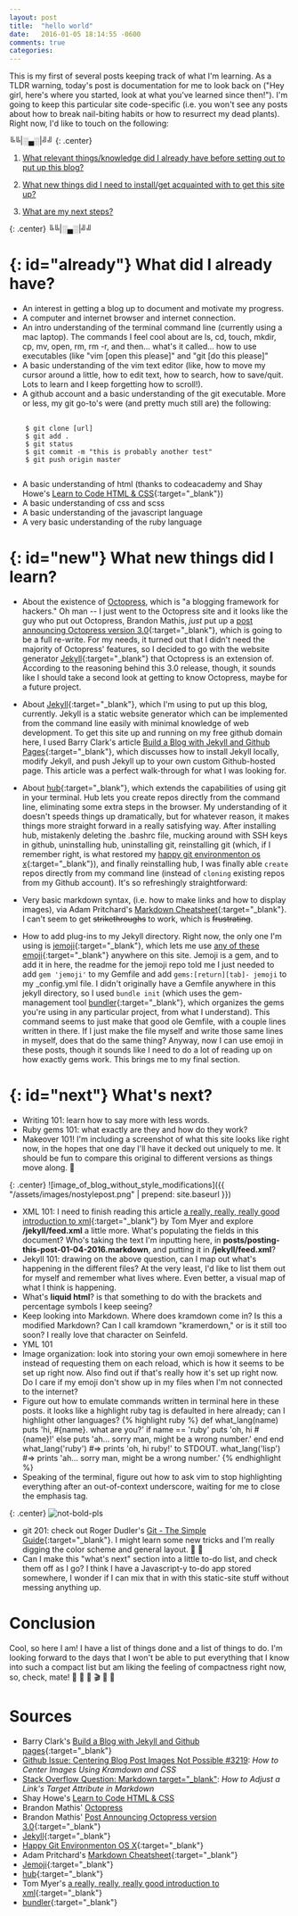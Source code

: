 ```yaml
---
layout: post
title:  "hello world"
date:   2016-01-05 18:14:55 -0600
comments: true
categories: 
---
```


This is my first of several posts keeping track of what I'm learning. As a TLDR warning, today's post is documentation for me to look back on ("Hey girl, here's where you started, look at what you've learned since then!"). I'm going to keep this particular site code-specific (i.e. you won't see any posts about how to break nail-biting habits or how to resurrect my dead plants). Right now, I'd like to touch on the following:  

╚╚\|░▄░\|╝╝
{: .center}

1. [What relevant things/knowledge did I already have before setting out to put up this blog?](#already)

2. [What new things did I need to install/get acquainted with to get this site up?](#new)

3. [What are my next steps?](#next)

{: .center}
╚╚\|░▄░\|╝╝

{: id="already"}
What did I already have?
===============================

- An interest in getting a blog up to document and motivate my progress.
- A computer and internet browser and internet connection.
- An intro  understanding of the terminal command line (currently using a mac laptop). The commands I feel cool about are ls, cd, touch, mkdir, cp, mv, open, rm, rm -r, and then... what's it called... how to use executables (like "vim [open this please]" and "git [do this please]"
- A basic understanding of the vim text editor (like, how to move my cursor around a little, how to edit text, how to search, how to save/quit. Lots to learn and I keep forgetting how to scroll!).
- A github account and a basic understanding of the git executable. More or less, my git go-to's were (and pretty much still are) the following:
<pre>
  <code>
    $ git clone [url]
    $ git add .
    $ git status
    $ git commit -m "this is probably another test"
    $ git push origin master 
  </code>
</pre>
- A basic understanding of html (thanks to codeacademy and Shay Howe's [Learn to Code HTML & CSS](http://learn.shayhowe.com/){:target="_blank"})
- A basic understanding of css and scss
- A basic understanding of the javascript language
- A very basic understanding of the ruby language

{: id="new"}
What new things did I learn?
===============================


- About the existence of [Octopress](http://octopress.org/), which is "a blogging framework for hackers." Oh man -- I just went to the Octopress site and it looks like the guy who put out Octopress, Brandon Mathis, *just* put up a [post announcing Octopress version 3.0](http://octopress.org/2015/01/15/octopress-3.0-is-coming/){:target="_blank"}, which is going to be a full re-write. For my needs, it turned out that I didn't need the majority of Octopress' features, so I decided to go with the website generator [Jekyll](https://www.jekyllrb.com){:target="_blank"} that Octopress is an extension of. According to the reasoning behind this 3.0 release, though, it sounds like I should take a second look at getting to know Octopress, maybe for a future project.
- About [Jekyll](https://www.jekyll.rb){:target="_blank"}, which I'm using to put up this blog, currently. Jekyll is a static website generator which can be implemented from the command line easily with minimal knowledge of web development. To get this site up and running on my free github domain here, I used Barry Clark's article [Build a Blog with Jekyll and Github Pages](https://www.smashingmagazine.com/2014/08/build-blog-jekyll-github-pages/){:target="_blank"}, which discusses how to install Jekyll locally, modify Jekyll, and push Jekyll up to your own custom Github-hosted page. This article was a perfect walk-through for what I was looking for.  
- About [hub](https://github.com/github/hub){:target="_blank"}, which extends the capabilities of using git in your terminal. Hub lets you create repos directly from the command line, eliminating some extra steps in the browser. My understanding of it doesn't speeds things up dramatically, but for whatever reason, it makes things more straight forward in a really satisfying way. After installing hub, mistakenly deleting the .bashrc file, mucking around with SSH keys in github, uninstalling hub, uninstalling git, reinstalling git (which, if I remember right, is what restored my [happy git environmenton os x](https://gist.github.com/trey/2722934){:target="_blank"}), and finally reinstalling hub, I was finally able <code>create</code> repos directly from my command line (instead of <code>cloning</code> existing repos from my Github account). It's so refreshingly straightforward:
    
- Very basic markdown syntax, (i.e. how to make links and how to display images), via Adam Pritchard's [Markdown Cheatsheet](https://github.com/adam-p/markdown-here/wiki/Markdown-Cheatsheet){:target="_blank"}. I can't seem to get ~~strikethroughs~~ to work, which is ~~frustrating~~.
- How to add plug-ins to my Jekyll directory. Right now, the only one I'm using is [jemoji](https://github.com/jekyll/jemoji){:target="_blank"}, which lets me use [any of these emoji](http://www.emoji-cheat-sheet.com/){:target="_blank"} anywhere on this site. Jemoji is a gem, and to add it in here, the readme for the jemoji repo told me I just needed to add <code>gem 'jemoji'</code> to my Gemfile and add <code>gems:[return][tab]- jemoji</code> to my \_config.yml file. I didn't originally have a Gemfile anywhere in this jekyll directory, so I used <code>bundle init</code> (which uses the gem-management tool [bundler](http://bundler.io/){:target="_blank"}, which organizes the gems you're using in any particular project, from what I understand). This command seems to just make that good ole Gemfile, with a couple lines written in there. If I just make the file myself and write those same lines in myself, does that do the same thing? Anyway, now I can use emoji in these posts, though it sounds like I need to do a lot of reading up on how exactly gems work. This brings me to my final section.

{: id="next"}
What's next?
============

- Writing 101: learn how to say more with less words.
- Ruby gems 101: what exactly are they and how do they work?
- Makeover 101! I'm including a screenshot of what this site looks like right now, in the hopes that one day I'll have it decked out uniquely to me. It should be fun to compare this original to different versions as things move along. :construction_worker:

{: .center}
![image_of_blog_without_style_modifications]({{ "/assets/images/nostylepost.png" | prepend: site.baseurl }})

- XML 101: I need to finish reading this article [a really, really, really good introduction to xml](http://www.sitepoint.com/really-good-introduction-xml/){:target="_blank"} by Tom Myer and explore **/jekyll/feed.xml** a little more. What's populating the fields in this document? Who's taking the text I'm inputting here, in **posts/posting-this-post-01-04-2016.markdown**, and putting it in **/jekyll/feed.xml**?
- Jekyll 101: drawing on the above question, can I map out what's happening in the different files? At the very least, I'd like to list them out for myself and remember what lives where. Even better, a visual map of what I think is happening.
- What's **liquid html**? is that something to do with the brackets and percentage symbols I keep seeing? 
- Keep looking into Markdown. Where does kramdown come in? Is this a modified Markdown? Can I call kramdown "kramerdown," or is it still too soon? I really love that character on Seinfeld.
- YML 101 
- Image organization: look into storing your own emoji somewhere in here instead of requesting them on each reload, which is how it seems to be set up right now. Also find out if that's really how it's set up right now. Do I care if my emoji don't show up in my files when I'm not connected to the internet?
- Figure out how to emulate commands written in terminal here in these posts. it looks like a highlight ruby tag is defaulted in here already; can I highlight other languages?
{% highlight ruby %}
def what_lang(name)
  puts 'hi, #{name}. what are you?'
    if name == 'ruby'
      puts 'oh, hi #{name}!'
    else
      puts 'ah... sorry man, might be a wrong number.'
    end
end
what_lang('ruby')
#=> prints 'oh, hi ruby!' to STDOUT.
what_lang('lisp')
#=> prints 'ah... sorry man, might be a wrong number.'
{% endhighlight %}
- Speaking of the terminal, figure out how to ask vim to stop highlighting everything after an out-of-context underscore, waiting for me to close the emphasis tag. 

{: .center}
![not-bold-pls](http://i.imgur.com/FyVfVCg.gif)

- git 201: check out Roger Dudler's [Git - The Simple Guide](http://rogerdudler.github.io/git-guide/){:target="_blank"}. I might learn some new tricks and I'm really digging the color scheme and general layout. :shell: :whale2:
- Can I make this "what's next" section into a little to-do list, and check them off as I go? I think I have a Javascript-y to-do app stored somewhere, I wonder if I can mix that in with this static-site stuff without messing anything up. 

Conclusion
==========

Cool, so here I am! I have a list of things done and a list of things to do. I'm looking forward to the days that I won't be able to put everything that I know into such a compact list but am liking the feeling of compactness right now, so, check, mate! :pushpin: :paperclip: :bowling: :clapper: :tophat: :tea:

Sources
=======

- Barry Clark's [Build a Blog with Jekyll and Github pages](https://www.smashingmagazine.com/2014/08/build-blog-jekyll-github-pages/){:target="_blank"} 
- [Github Issue: Centering Blog Post Images Not Possible #3219](https://github.com/jekyll/jekyll/issues/3219): _How to Center Images Using Kramdown and CSS_
- [Stack Overflow Question: Markdown target="\_blank"](http://stackoverflow.com/questions/4425198/markdown-target-blank#answer-4705645): _How to Adjust a Link's Target Attribute in Markdown_
- Shay Howe's [Learn to Code HTML & CSS](http://learn.shayhowe.com/)
- Brandon Mathis' [Octopress](http://octopress.org/)
- Brandon Mathis' [Post Announcing Octopress version 3.0](http://octopress.org/2015/01/15/octopress-3.0-is-coming/){:target="_blank"}
- [Jekyll](https://www.jekyllrb.com){:target="_blank"}
- [Happy Git Environmenton OS X](https://gist.github.com/trey/2722934){:target="_blank"}
- Adam Pritchard's [Markdown Cheatsheet](https://github.com/adam-p/markdown-here/wiki/Markdown-Cheatsheet){:target="_blank"}
- [Jemoji](https://github.com/jekyll/jemoji){:target="_blank"}
- [hub](https://github.com/github/hub){:target="_blank"}
- Tom Myer's [a really, really, really good introduction to xml](http://www.sitepoint.com/really-good-introduction-xml/){:target="_blank"}
- [bundler](http://bundler.io/){:target="_blank"}
